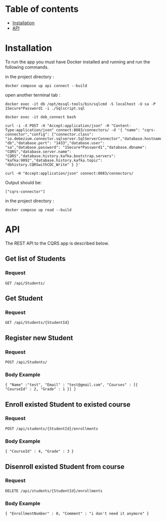 Table of contents
=================

<!--ts-->
   * [Installation](#installation)
   * [API](#Endpoints)
   
<!--te-->

# Installation

To run the app you must have Docker installed and running and run the following commands.

in the project directory : 
```
docker compose up api connect --build
```

open another terminal tab :
```
docker exec -it db /opt/mssql-tools/bin/sqlcmd -S localhost -U sa -P 1Secure*Password1 -i ./Sqlscript.sql
```

```
docker exec -it deb_connect bash
```

```
curl -i -X POST -H "Accept:application/json" -H "Content-Type:application/json" connect:8083/connectors/ -d '{ "name": "cqrs-connector","config": {"connector.class": "io.debezium.connector.sqlserver.SqlServerConnector","database.hostname": "db","database.port": "1433","database.user": "sa","database.password": "1Secure*Password1","database.dbname": "CQRS","database.server.name": "CQRS","database.history.kafka.bootstrap.servers": "kafka:9092","database.history.kafka.topic": "dbhistory.CQRSwithCDC_Write" } }'
```

```
curl -H "Accept:application/json" connect:8083/connectors/
```

Output should be:

```
["cqrs-connector"]
```
in the project directory : 
```
docker compose up read --build
```


# API

The REST API to the CQRS app is described below.

## Get list of Students

### Request

`GET /api/Students/`

## Get Student

### Request

`GET /api/Students/{StudentId}`

## Register new Student

### Request

`POST /api/Students/`

### Body Example

`{
    "Name" :"test",
    "Email" : "test@gmail.com",
    "Courses" : [{
        "CourseId" : 2,
        "Grade" : 1
    }]
}`

## Enroll existed Student to existed course

### Request

`POST /api/students/{StudentId}/enrollments`

### Body Example
`{
    "CourseId" : 4,
    "Grade" : 3
}`

## Disenroll existed Student from course

### Request

`DELETE /api/students/{StudentId}/enrollments`

### Body Example

`{
    "EnrollmentNumber" : 0,
    "Comment" : "i don't need it anymore"
}`





    


